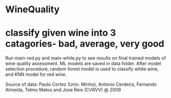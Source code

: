 # WineQuality
# classify given wine into 3 catagories- bad, average, very good
Run main-red.py and main-white.py to see results on final trained models of wine quality assessment.
ML models are saved in data folder.
After model selection procedure, random forest model is used to classify white wine, and KNN model for red wine.

Source of data: Paulo Cortez (Univ. Minho), Antonio Cerdeira, Fernando Almeida, Telmo Matos and Jose Reis (CVRVV) @ 2009
